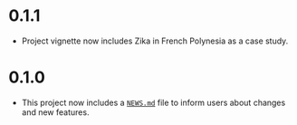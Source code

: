 # 0.1.1

* Project vignette now includes Zika in French Polynesia as a case study.


# 0.1.0

* This project now includes a
   [`NEWS.md`](https://r-pkgs.org/other-markdown.html#sec-news) file to inform
   users about changes and new features.
